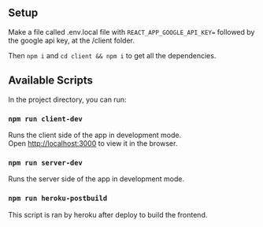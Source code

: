 ## Setup

Make a file called .env.local file with ```REACT_APP_GOOGLE_API_KEY=``` followed by the google api key, at the /client folder.

Then `npm i` and `cd client && npm i` to get all the dependencies.

## Available Scripts

In the project directory, you can run:

### `npm run client-dev`

Runs the client side of the app in development mode.<br>
Open [http://localhost:3000](http://localhost:3000) to view it in the browser.

### `npm run server-dev`

Runs the server side of the app in development mode.<br>

### `npm run heroku-postbuild`

This script is ran by heroku after deploy to build the frontend.
